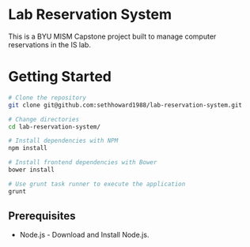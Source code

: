 Lab Reservation System
======================

This is a BYU MISM Capstone project built to manage computer reservations in the IS lab.

# Getting Started

``` bash
# Clone the repository
git clone git@github.com:sethhoward1988/lab-reservation-system.git

# Change directories
cd lab-reservation-system/

# Install dependencies with NPM
npm install

# Install frontend dependencies with Bower
bower install

# Use grunt task runner to execute the application
grunt
```

## Prerequisites
- Node.js - Download and Install Node.js.
